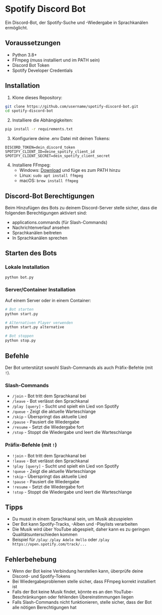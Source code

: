 # Spotify Discord Bot

Ein Discord-Bot, der Spotify-Suche und -Wiedergabe in Sprachkanälen ermöglicht.

## Voraussetzungen

- Python 3.8+
- FFmpeg (muss installiert und im PATH sein)
- Discord Bot Token
- Spotify Developer Credentials

## Installation

1. Klone dieses Repository:
```bash
git clone https://github.com/username/spotify-discord-bot.git
cd spotify-discord-bot
```

2. Installiere die Abhängigkeiten:
```bash
pip install -r requirements.txt
```

3. Konfiguriere deine .env Datei mit deinen Tokens:
```
DISCORD_TOKEN=dein_discord_token
SPOTIFY_CLIENT_ID=deine_spotify_client_id
SPOTIFY_CLIENT_SECRET=dein_spotify_client_secret
```

4. Installiere FFmpeg:
   - Windows: [Download](https://ffmpeg.org/download.html) und füge es zum PATH hinzu
   - Linux: `sudo apt install ffmpeg`
   - macOS: `brew install ffmpeg`

## Discord-Bot Berechtigungen

Beim Hinzufügen des Bots zu deinem Discord-Server stelle sicher, dass die folgenden Berechtigungen aktiviert sind:
- applications.commands (für Slash-Commands)
- Nachrichtenverlauf ansehen
- Sprachkanälen beitreten
- In Sprachkanälen sprechen

## Starten des Bots

### Lokale Installation

```bash
python bot.py
```

### Server/Container Installation

Auf einem Server oder in einem Container:

```bash
# Bot starten
python start.py

# Alternativen Player verwenden
python start.py alternative

# Bot stoppen
python stop.py
```

## Befehle

Der Bot unterstützt sowohl Slash-Commands als auch Präfix-Befehle (mit `!`).

### Slash-Commands
- `/join` - Bot tritt dem Sprachkanal bei
- `/leave` - Bot verlässt den Sprachkanal
- `/play [query]` - Sucht und spielt ein Lied von Spotify
- `/queue` - Zeigt die aktuelle Warteschlange
- `/skip` - Überspringt das aktuelle Lied
- `/pause` - Pausiert die Wiedergabe
- `/resume` - Setzt die Wiedergabe fort
- `/stop` - Stoppt die Wiedergabe und leert die Warteschlange

### Präfix-Befehle (mit `!`)
- `!join` - Bot tritt dem Sprachkanal bei
- `!leave` - Bot verlässt den Sprachkanal
- `!play [query]` - Sucht und spielt ein Lied von Spotify
- `!queue` - Zeigt die aktuelle Warteschlange
- `!skip` - Überspringt das aktuelle Lied
- `!pause` - Pausiert die Wiedergabe
- `!resume` - Setzt die Wiedergabe fort
- `!stop` - Stoppt die Wiedergabe und leert die Warteschlange

## Tipps

- Du musst in einem Sprachkanal sein, um Musik abzuspielen
- Der Bot kann Spotify-Tracks, -Alben und -Playlists verarbeiten
- Die Musik wird über YouTube abgespielt, daher kann es zu geringen Qualitätsunterschieden kommen
- Beispiel für `/play`: `/play Adele Hello` oder `/play https://open.spotify.com/track/...`

## Fehlerbehebung

- Wenn der Bot keine Verbindung herstellen kann, überprüfe deine Discord- und Spotify-Tokens
- Bei Wiedergabeproblemen stelle sicher, dass FFmpeg korrekt installiert ist
- Falls der Bot keine Musik findet, könnte es an den YouTube-Beschränkungen oder fehlenden Übereinstimmungen liegen
- Falls Slash-Commands nicht funktionieren, stelle sicher, dass der Bot alle nötigen Berechtigungen hat

